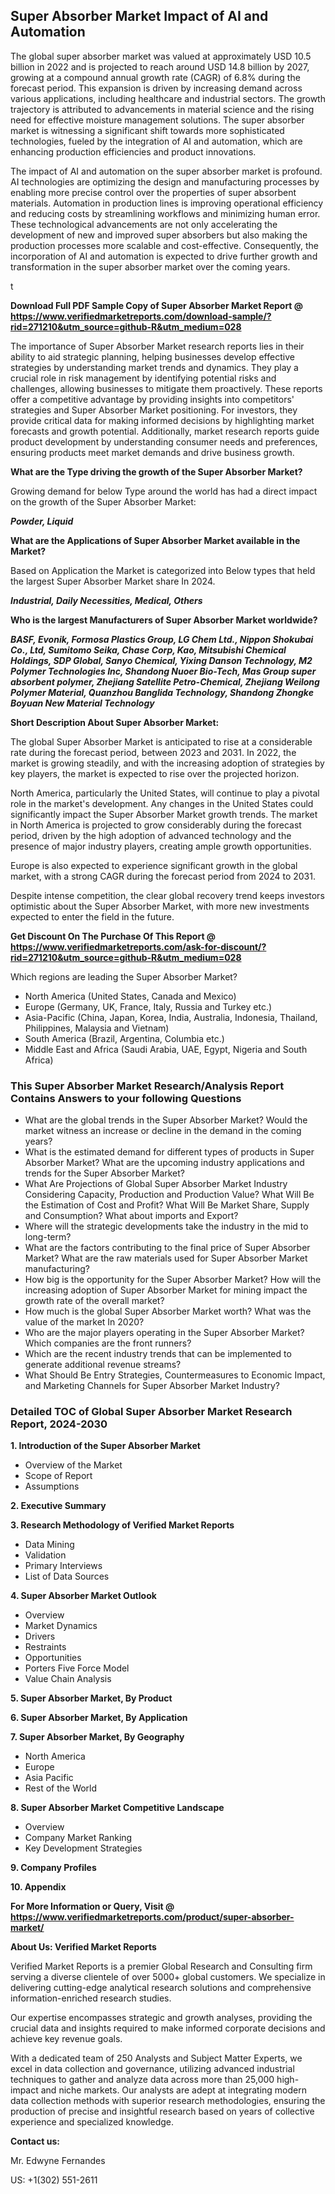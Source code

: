 <h2>Super Absorber Market Impact of AI and Automation</h2><p>The global super absorber market was valued at approximately USD 10.5 billion in 2022 and is projected to reach around USD 14.8 billion by 2027, growing at a compound annual growth rate (CAGR) of 6.8% during the forecast period. This expansion is driven by increasing demand across various applications, including healthcare and industrial sectors. The growth trajectory is attributed to advancements in material science and the rising need for effective moisture management solutions. The super absorber market is witnessing a significant shift towards more sophisticated technologies, fueled by the integration of AI and automation, which are enhancing production efficiencies and product innovations.</p><p>The impact of AI and automation on the super absorber market is profound. AI technologies are optimizing the design and manufacturing processes by enabling more precise control over the properties of super absorbent materials. Automation in production lines is improving operational efficiency and reducing costs by streamlining workflows and minimizing human error. These technological advancements are not only accelerating the development of new and improved super absorbers but also making the production processes more scalable and cost-effective. Consequently, the incorporation of AI and automation is expected to drive further growth and transformation in the super absorber market over the coming years.</p>t</p><p id="" class=""><strong>Download Full PDF Sample Copy of Super Absorber Market Report @ <a href="https://www.verifiedmarketreports.com/download-sample/?rid=271210&utm_source=github-R&utm_medium=028" target="_blank">https://www.verifiedmarketreports.com/download-sample/?rid=271210&utm_source=github-R&utm_medium=028</a></strong></p><p>The importance of&nbsp;Super Absorber Market research reports lies in their ability to aid strategic planning, helping businesses develop effective strategies by understanding market trends and dynamics. They play a crucial role in risk management by identifying potential risks and challenges, allowing businesses to mitigate them proactively. These reports offer a competitive advantage by providing insights into competitors' strategies and Super Absorber Market positioning. For investors, they provide critical data for making informed decisions by highlighting market forecasts and growth potential. Additionally, market research reports guide product development by understanding consumer needs and preferences, ensuring products meet market demands and drive business growth.</p><p><strong>What are the&nbsp;Type driving the growth of the Super Absorber Market?</strong></p><p id="" class="">Growing demand for below Type around the world has had a direct impact on the growth of the Super Absorber Market:</p><em><strong>Powder, Liquid</strong></em></p><strong>What are the&nbsp;Applications&nbsp;of Super Absorber Market available in the Market?</strong></p><p id="" class="">Based on Application the Market is categorized into Below types that held the largest Super Absorber Market share In 2024.</p><em><strong>Industrial, Daily Necessities, Medical, Others</strong></em></p><strong>Who is the largest Manufacturers of Super Absorber Market worldwide?</strong></p><p><em><strong>BASF, Evonik, Formosa Plastics Group, LG Chem Ltd., Nippon Shokubai Co., Ltd, Sumitomo Seika, Chase Corp, Kao, Mitsubishi Chemical Holdings, SDP Global, Sanyo Chemical, Yixing Danson Technology, M2 Polymer Technologies Inc, Shandong Nuoer Bio-Tech, Mas Group super absorbent polymer, Zhejiang Satellite Petro-Chemical, Zhejiang Weilong Polymer Material, Quanzhou Banglida Technology, Shandong Zhongke Boyuan New Material Technology</strong></em></p><p id="" class=""><strong>Short Description About Super Absorber Market:</strong></p><p>The global Super Absorber Market is anticipated to rise at a considerable rate during the forecast period, between 2023 and 2031. In 2022, the market is growing steadily, and with the increasing adoption of strategies by key players, the market is expected to rise over the projected horizon.</p><p>North America, particularly the United States, will continue to play a pivotal role in the market's development. Any changes in the United States could significantly impact the Super Absorber Market growth trends. The market in North America is projected to grow considerably during the forecast period, driven by the high adoption of advanced technology and the presence of major industry players, creating ample growth opportunities.</p><p>Europe is also expected to experience significant growth in the global market, with a strong CAGR during the forecast period from 2024 to 2031.</p><p>Despite intense competition, the clear global recovery trend keeps investors optimistic about the Super Absorber Market, with more new investments expected to enter the field in the future.</p><p id="" class=""><strong>Get Discount On The Purchase Of This Report @ <a href="https://www.verifiedmarketreports.com/ask-for-discount/?rid=271210&utm_source=github-R&utm_medium=028" target="_blank">https://www.verifiedmarketreports.com/ask-for-discount/?rid=271210&utm_source=github-R&utm_medium=028</a></strong></p>Which regions are leading the Super Absorber Market?</p><ul><li>North America (United States, Canada and Mexico)</li><li>Europe (Germany, UK, France, Italy, Russia and Turkey etc.)</li><li>Asia-Pacific (China, Japan, Korea, India, Australia, Indonesia, Thailand, Philippines, Malaysia and Vietnam)</li><li>South America (Brazil, Argentina, Columbia etc.)</li><li>Middle East and Africa (Saudi Arabia, UAE, Egypt, Nigeria and South Africa)</li></ul><h3 id="" class="">This Super Absorber Market Research/Analysis Report Contains Answers to your following Questions</h3><ul><li>What are the global trends in the Super Absorber Market? Would the market witness an increase or decline in the demand in the coming years?</li><li>What is the estimated demand for different types of products in Super Absorber Market? What are the upcoming industry applications and trends for the Super Absorber Market?</li><li>What Are Projections of Global Super Absorber Market Industry Considering Capacity, Production and Production Value? What Will Be the Estimation of Cost and Profit? What Will Be Market Share, Supply and Consumption? What about imports and Export?</li><li>Where will the strategic developments take the industry in the mid to long-term?</li><li>What are the factors contributing to the final price of Super Absorber Market? What are the raw materials used for Super Absorber Market manufacturing?</li><li>How big is the opportunity for the Super Absorber Market? How will the increasing adoption of Super Absorber Market for mining impact the growth rate of the overall market?</li><li>How much is the global Super Absorber Market worth? What was the value of the market In 2020?</li><li>Who are the major players operating in the Super Absorber Market? Which companies are the front runners?</li><li>Which are the recent industry trends that can be implemented to generate additional revenue streams?</li><li>What Should Be Entry Strategies, Countermeasures to Economic Impact, and Marketing Channels for Super Absorber Market Industry?</li></ul><h3 id="" class="">Detailed TOC of Global Super Absorber Market Research Report, 2024-2030</h3><p id="" class=""><strong>1. Introduction of the Super Absorber Market</strong></p><ul><li>Overview of the Market</li><li>Scope of Report</li><li>Assumptions</li></ul><p id="" class=""><strong>2. Executive Summary</strong></p><p id="" class=""><strong>3. Research Methodology of Verified Market Reports</strong></p><ul><li>Data Mining</li><li>Validation</li><li>Primary Interviews</li><li>List of Data Sources</li></ul><p id="" class=""><strong>4. Super Absorber Market Outlook</strong></p><ul><li>Overview</li><li>Market Dynamics</li><li>Drivers</li><li>Restraints</li><li>Opportunities</li><li>Porters Five Force Model</li><li>Value Chain Analysis</li></ul><p id="" class=""><strong>5. Super Absorber Market, By Product</strong></p><p id="" class=""><strong>6. Super Absorber Market, By Application</strong></p><p id="" class=""><strong>7. Super Absorber Market, By Geography</strong></p><ul><li>North America</li><li>Europe</li><li>Asia Pacific</li><li>Rest of the World</li></ul><p id="" class=""><strong>8. Super Absorber Market Competitive Landscape</strong></p><ul><li>Overview</li><li>Company Market Ranking</li><li>Key Development Strategies</li></ul><p id="" class=""><strong>9. Company Profiles</strong></p><p id="" class=""><strong>10. Appendix</strong></p><p id="" class=""><strong>For More Information or Query, Visit @ <a href="https://www.verifiedmarketreports.com/product/super-absorber-market/" target="_blank">https://www.verifiedmarketreports.com/product/super-absorber-market/</a></strong></p><p id="" class=""><strong>About Us: Verified Market Reports</strong></p><p id="" class="">Verified Market Reports is a premier Global Research and Consulting firm serving a diverse clientele of over 5000+ global customers. We specialize in delivering cutting-edge analytical research solutions and comprehensive information-enriched research studies.</p><p id="" class="">Our expertise encompasses strategic and growth analyses, providing the crucial data and insights required to make informed corporate decisions and achieve key revenue goals.</p><p id="" class="">With a dedicated team of 250 Analysts and Subject Matter Experts, we excel in data collection and governance, utilizing advanced industrial techniques to gather and analyze data across more than 25,000 high-impact and niche markets. Our analysts are adept at integrating modern data collection methods with superior research methodologies, ensuring the production of precise and insightful research based on years of collective experience and specialized knowledge.</p><p id="" class=""><strong>Contact us:</strong></p><p id="" class="">Mr. Edwyne Fernandes</p><p id="" class="">US: +1(302) 551-2611</p>